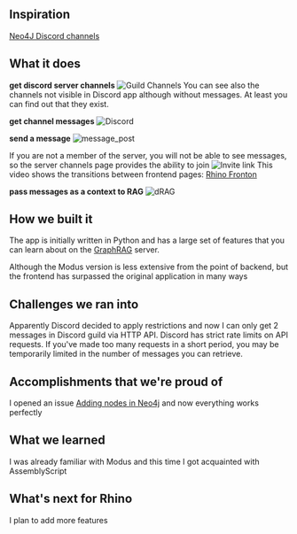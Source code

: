 ## Inspiration
[Neo4J Discord channels](https://res.cloudinary.com/dzd5mddlm/video/upload/du_36,eo_37,so_1/v1736734697/Discord/chw0fqc3wybqxsszb4dz.mp4)
## What it does
**get discord server channels**
![Guild Channels](https://res.cloudinary.com/dzd5mddlm/image/upload/v1736741379/Discord/z82lbnbxwr9p6u35rjhi.png)
You can see also the channels not visible in Discord app although without messages.
At least you can find out that they exist.

**get channel messages**
![Discord](https://res.cloudinary.com/dzd5mddlm/image/upload/v1736740532/Discord/fd4bj0fjefwdbqzgukg3.png)

**send a message**
![message_post](https://res.cloudinary.com/dzd5mddlm/image/upload/v1739892426/Discord/e0splmlayr0qspcrtcr3.png)

If you are not a member of the server, you will not be able to see messages, so the server channels page provides the ability to join
![Invite link](https://res.cloudinary.com/dzd5mddlm/image/upload/v1736745865/Discord/kycwlpuih8xlclzetebi.png)
This video shows the transitions between frontend pages:
[Rhino Fronton](https://res.cloudinary.com/dzd5mddlm/video/upload/du_40,eo_42,so_2/v1736746596/Discord/v50ivbhiieqojarh8ew9.mp4)

**pass messages as a context to RAG**
![dRAG](https://res.cloudinary.com/dzd5mddlm/image/upload/v1736740216/Discord/ywnkr7u3gpxhxkhwp2cy.png)
## How we built it
The app is initially written in Python and has a large set of features that you can learn about on the [GraphRAG](https://discord.gg/graphrag) server.

Although the Modus version is less extensive from the point of backend,
but the frontend has surpassed the original application in many ways
## Challenges we ran into
Apparently Discord decided to apply restrictions and now I can only get 2 messages in Discord guild via HTTP API.
Discord has strict rate limits on API requests. If you've made too many requests in a short period, you may be temporarily limited in the number of messages you can retrieve.
## Accomplishments that we're proud of
I opened an issue
[Adding nodes in Neo4j](https://github.com/hypermodeinc/modus/issues/671)
and now everything works perfectly
## What we learned
I was already familiar with Modus and
this time I got acquainted with AssemblyScript
## What's next for Rhino
I plan to add more features
